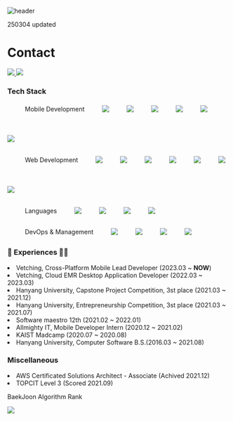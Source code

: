 ![header](https://capsule-render.vercel.app/api?type=waving&color=gradient&customColorList=12&height=300&section=header&text=Kyungho,%20Park&fontSize=60&fontAlignY=40&animation=fadeIn&desc=@auaicn%20from%20(Korea)&descSize=20&descAlign=62)

250304 updated

<h1 align="start"> Contact </h3>
<p align="start">
  <a href="mailto:crorowslowpp@gmail.com">
     <img src="https://img.shields.io/badge/Gmail-d14836?style=flat-square&logo=Gmail&logoColor=white&link=mailto:crorowslowpp@gmail.com"/>
  </a>
  <a href="https://devlog-kyungho.netlify.app/">
     <img src="https://img.shields.io/badge/Blog-00C7B7?style=flat-square&logo=Netlify&logoColor=white&link=devlog-kyungho.netlify.app/"/>
  </a>
</p>

<h3 align="start"> Tech Stack </h3>

<div style="display: flex; flex-direction: column; gap: 20px;">
  
  <!-- Mobile Development Stack -->
  <div style="display: flex; justify-content: start; align-items: center; gap: 40px; flex-wrap: wrap;">
    <p>
      <div> Mobile Development </div>
      <img src="https://img.shields.io/badge/Flutter-02569B?style=flat-square&logo=Flutter&logoColor=white"/>
      <img src="https://img.shields.io/badge/GetX-Blue?style=flat-square&logo=Flutter&logoColor=white"/>
      <img src="https://img.shields.io/badge/Hive-FFC107?style=flat-square&logo=Hive&logoColor=white"/>
      <img src="https://img.shields.io/badge/Firebase_Cloud_Messaging-FFCA28?style=flat-square&logo=Firebase&logoColor=white"/>
      <img src="https://img.shields.io/badge/GraphQL_Client-FF4081?style=flat-square&logo=GraphQL&logoColor=white"/>
      <img src="https://img.shields.io/badge/Sentry-362D59?style=flat-square&logo=Sentry&logoColor=white"/>
    </p>
  </div>

  <!-- Web Development Stack -->
  <div style="display: flex; justify-content: start; align-items: center; gap: 40px; flex-wrap: wrap;">
    <p>
      <div> Web Development </div>
      <img src="https://img.shields.io/badge/Next.js-000000?style=flat-square&logo=Next.js&logoColor=white"/>
      <img src="https://img.shields.io/badge/Tailwind_CSS-38B2AC?style=flat-square&logo=Tailwind-CSS&logoColor=white"/>
      <img src="https://img.shields.io/badge/PostgreSQL-336791?style=flat-square&logo=PostgreSQL&logoColor=white"/>
      <img src="https://img.shields.io/badge/GraphQL-E10098?style=flat-square&logo=GraphQL&logoColor=white"/>
      <img src="https://img.shields.io/badge/Apollo-311C87?style=flat-square&logo=Apollo-GraphQL&logoColor=white"/>
      <img src="https://img.shields.io/badge/Firebase-FFCA28?style=flat-square&logo=firebase&logoColor=white"/>
      <img src="https://img.shields.io/badge/Docker-2496ED?style=flat-square&logo=Docker&logoColor=white"/>
    </p>
  </div>

  <!-- Programming Languages -->
  <div style="display: flex; justify-content: start; align-items: center; gap: 40px; flex-wrap: wrap;">
    <p>
      <div> Languages </div>
      <img src="https://img.shields.io/badge/TypeScript-3178C6?style=flat-square&logo=TypeScript&logoColor=white"/>
      <img src="https://img.shields.io/badge/Dart-0175C2?style=flat-square&logo=Dart&logoColor=white"/>
      <img src="https://img.shields.io/badge/Python-3776AB?style=flat-square&logo=Python&logoColor=white"/>
      <img src="https://img.shields.io/badge/Go-00ADD8?style=flat-square&logo=Go&logoColor=white"/>
    </p>
  </div>

  <!-- DevOps & Management -->
  <div style="display: flex; justify-content: start; align-items: center; gap: 40px; flex-wrap: wrap;">
    <p>
      <div> DevOps & Management </div>
      <img src="https://img.shields.io/badge/GithubActions-276EDE?style=flat-square&logo=GithubActions&logoColor=white"/>
      <img src="https://img.shields.io/badge/ElectronBuilder-black?style=flat-square&logo=ElectronBuilder&logoColor=white"/>
      <img src="https://img.shields.io/badge/Jenkins-D24939?style=flat-square&logo=Jenkins&logoColor=white"/>
      <img src="https://img.shields.io/badge/Google_Analytics-E37400?style=flat-square&logo=Google-Analytics&logoColor=white"/>
    </p>
  </div>

</div>

<h3 align="start"> 🧑 Experiences 👩‍💻 </h3>
<p align="start">
  <li align ="start"> Vetching, Cross-Platform Mobile Lead Developer (2023.03 ~ <strong>NOW</strong>)</li>
  <li align ="start"> Vetching, Cloud EMR Desktop Application Developer (2022.03 ~ 2023.03)</li>
  <li align ="start"> Hanyang University, Capstone Project Competition, 3st place (2021.03 ~ 2021.12)</li> 
  <li align ="start"> Hanyang University, Entrepreneurship Competition, 3st place (2021.03 ~ 2021.07)</li>   
  <li align ="start"> Software maestro 12th (2021.02 ~ 2022.01)</li>
  <li align ="start"> Allmighty IT, Mobile Developer Intern (2020.12 ~ 2021.02)</li>
  <li align ="start"> KAIST Madcamp (2020.07 ~ 2020.08) </li> 
  <li align ="start"> Hanyang University, Computer Software B.S.(2016.03 ~ 2021.08)</li>
</p>

<h3 align="start"> Miscellaneous </h3>
<p align="start">
  <li align ="start"> AWS Certificated Solutions Architect - Associate (Achived 2021.12)</li>
  <li align ="start"> TOPCIT Level 3 (Scored 2021.09)</li>
  <p/>
  <p align="start"> BaekJoon Algorithm Rank </p>  
  <p align="start">
    <img src="http://mazassumnida.wtf/api/v2/generate_badge?boj=auaicn">
  </p>
</p>
